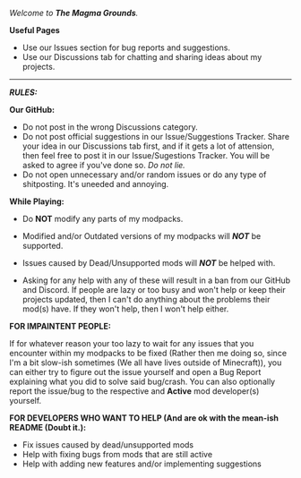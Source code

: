*Welcome to **The Magma Grounds**.*

**Useful Pages**

* Use our Issues section for bug reports and suggestions.
* Use our Discussions tab for chatting and sharing ideas about my projects.

--------------------------------------------------------------------------------------------------------------------------------------------------------------------------------

***RULES:***

**Our GitHub:**
* Do not post in the wrong Discussions category.
* Do not post official suggestions in our Issue/Suggestions Tracker. Share your idea in our Discussions tab first, and if it gets a lot of attension, then feel free to post it in our Issue/Sugestions Tracker. You will be asked to agree if you've done so. *Do not lie.*
* Do not open unnecessary and/or random issues or do any type of shitposting. It's uneeded and annoying.

**While Playing:**
* Do **NOT** modify any parts of my modpacks.
* Modified and/or Outdated versions of my modpacks will ***NOT*** be supported.
* Issues caused by Dead/Unsupported mods will ***NOT*** be helped with.

* Asking for any help with any of these will result in a ban from our GitHub and Discord. If people are lazy or too busy and won't help or keep their projects updated, then I can't do anything about the problems their mod(s) have. If they won't help, then I won't help either.

**FOR IMPAINTENT PEOPLE:**

If for whatever reason your too lazy to wait for any issues that you encounter within my modpacks to be fixed (Rather then me doing so, since I'm a bit slow-ish sometimes (We all have lives outside of Minecraft)), you can either try to figure out the issue yourself and open a Bug Report explaining what you did to solve said bug/crash. You can also optionally report the issue/bug to the respective and **Active** mod developer(s) yourself.

**FOR DEVELOPERS WHO WANT TO HELP (And are ok with the mean-ish README (Doubt it.):**

* Fix issues caused by dead/unsupported mods
* Help with fixing bugs from mods that are still active
* Help with adding new features and/or implementing suggestions
